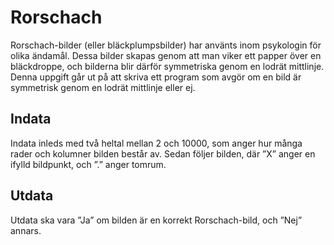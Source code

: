# Rorschach
Rorschach-bilder (eller bläckplumpsbilder) har använts inom psykologin för olika ändamål. Dessa bilder skapas genom att man viker ett papper över en bläckdroppe, och bilderna blir därför symmetriska genom en lodrät mittlinje. Denna uppgift går ut på att skriva ett program som avgör om en bild är symmetrisk genom en lodrät mittlinje eller ej.

## Indata
Indata inleds med två heltal mellan 2 och 10000, som anger hur många rader och kolumner bilden består av. Sedan följer bilden, där ”X” anger en ifylld bildpunkt, och ”.” anger tomrum.

## Utdata
Utdata ska vara ”Ja” om bilden är en korrekt Rorschach-bild, och ”Nej” annars.
